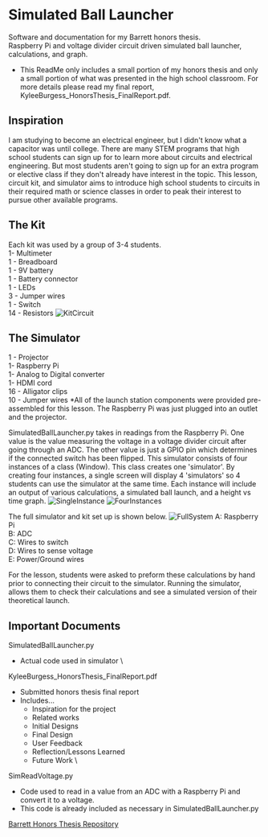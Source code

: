 # Simulated Ball Launcher
Software and documentation for my Barrett honors thesis. \
Raspberry Pi and voltage divider circuit driven simulated ball launcher, calculations, and graph.

* This ReadMe only includes a small portion of my honors thesis and only a small portion of what was presented in the high school classroom. For more details please read my final report, KyleeBurgess_HonorsThesis_FinalReport.pdf.

## Inspiration
I am studying to become an electrical engineer, but I didn't know what a capacitor was until college. There are many STEM programs that high school students can sign up for to learn more about circuits and electrical engineering. But most students aren't going to sign up for an extra program or elective class if they don't already have interest in the topic.
This lesson, circuit kit, and simulator aims to introduce high school students to circuits in their required math or science classes in order to peak their interest to pursue other available programs.

## The Kit
Each kit was used by a group of 3-4 students. \
1- Multimeter \
1 - Breadboard \
1 - 9V battery \
1 - Battery connector \
1 - LEDs \
3 - Jumper wires \
1 - Switch \
14 - Resistors
![KitCircuit](https://github.com/KyKyPi/SimulatedBallLauncher/blob/master/KitCircuit.pngs=200)

## The Simulator
1 - Projector \
1- Raspberry Pi \
1- Analog to Digital converter \
1- HDMI cord \
16 - Alligator clips \
10 - Jumper wires
*All of the launch station components were provided pre-assembled for this lesson. The Raspberry Pi was just plugged into an outlet and the projector.

SimulatedBallLauncher.py takes in readings from the Raspberry Pi. One value is the value measuring the voltage in a voltage divider circuit after going through an ADC. The other value is just a GPIO pin which determines if the connected switch has been flipped. This simulator consists of four instances of a class (Window). This class creates one 'simulator'. By creating four instances, a single screen will display 4 'simulators' so 4 students can use the simulator at the same time. Each instance will include an output of various calculations, a simulated ball launch, and a height vs time graph.
![SingleInstance](https://github.com/KyKyPi/SimulatedBallLauncher/blob/master/SimSingleInstance.pngs=200)
![FourInstances](https://github.com/KyKyPi/SimulatedBallLauncher/blob/master/SimFourInstance.pngs=200)

The full simulator and kit set up is shown below.
![FullSystem](https://github.com/KyKyPi/SimulatedBallLauncher/blob/master/FullSystem.pngs=200)
A: Raspberry Pi \
B: ADC \
C: Wires to switch \
D: Wires to sense voltage \
E: Power/Ground wires

For the lesson, students were asked to preform these calculations by hand prior to connecting their circuit to the simulator. Running the simulator, allows them to check their calculations and see a simulated version of their theoretical launch.

## Important Documents
SimulatedBallLauncher.py
- Actual code used in simulator \

KyleeBurgess_HonorsThesis_FinalReport.pdf
- Submitted honors thesis final report
- Includes...
  - Inspiration for the project
  - Related works
  - Initial Designs
  - Final Design
  - User Feedback
  - Reflection/Lessons Learned
  - Future Work \

SimReadVoltage.py
- Code used to read in a value from an ADC with a Raspberry Pi and convert it to a voltage.
- This code is already included as necessary in SimulatedBallLauncher.py

[Barrett Honors Thesis Repository](https://repository.asu.edu/items/47900)
